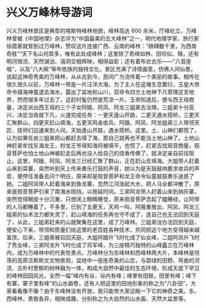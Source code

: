 # 兴义万峰林导游词
兴义万峰林景区是典型的喀斯特峰林地貌，峰林高达 600 余米，厅峰屹立，万峰林曾被《中国地理》杂志评为“中国最美的五大峰林”之一，明代地理学家、旅行家徐霞客就曾到过万峰林，赞叹这片连接广西、云南的峰林：“磅礴数千里，为西南奇胜”“天下名山何其多，唯有此处成峰林；这里除了奇峰如林、田坝似、锦，还有明河暗流、天然湖泊、溶洞交相辉映，相得益彰；还有着布衣古乐――”八音座唱“，以及”八大碗“等布依族的独特文化，景区充满了诗情画意，仿佛人间仙景。说起这神奇秀美的万峰林，从从古到今，民间广为流传着一个美丽的故事。相传在很久很久以前，万峰林一带是一片汪洋大海，为了主人在这埯生息繁衍，玉皇大帝命令镇海神童退去海水，露出了盆地和山川，双命令四方土地神下凡管理这言地界，然而很多年过去了，这赶时髦仍然是荒凉一片。玉帝知道后，便与西王母商量，决定派出西王母的三个子女阿娥、阿凤、阿龙三姐弟去治理。三姐弟十分高兴，决定当夜就下凡，火速完成任务：一更天逢山开路，二更天遇水搭桥，三更天汇聚群山，四更天赶山填海，五更天鸣金收兵。阿娥、阿凤、阿龙姐弟三人带领天匠、技师们迅速来到人间，天始逢山开路，遇水搭桥。这里。土、山神们都慌了，认为如果任由三姐弟把山都赶去填了海，那自己就再也不能当土地山神了。土地山神赶紧牟找东海龙王，桫龙王爷得知海将被填平，也慌了，赶紧去找观音商量，观音菩萨也怕土地山神被赶走后再也没人给自己的烧香传佛了，就决定亲自前往阻止。这里，阿娥、阿凤、阿龙三已经汇聚了群山，正在赶山去填海。大姐带人赶着山来到耳寨，突然听到天上传来奏乐打鼓的声音，她以为是天鼓敲响要求收兵的声音，便停住准备去问个明白，原来却是观音菩萨和龙王命令仙童敲鼓奏乐迷惑了她。二姐阿凤带人赶着海来到鱼龙寨，忽然江河涨起大水，把人马全都冲散了，原来是观音菩萨引来了南海水阻挡，以拖延时间。三弟阿龙带人赶着山来到纳灰寨，突然觉得眼皮十分沉重，只想闭上眼睛睡觉，原来观音菩萨念起了瞌睡经，让阿带的人马都睡着了。不多里，已到了五更天，天鸡一叫，阿隆重推出、阿凤、阿龙三姐弟的仙术法力都失灵了，赶山填海的任务再也守不成了，连自己也无法回到天庭了，从此，三姐弟赶来的山就聚集在这里，成了万峰林。三姐弟没办法回到天庭，便安心下来，带领和质量们给这里的老百姓各种技术，共同把这个地方变得越来越富庶。后来，三姐弟被召回天庭，大姐阿娥升飞时化成了仙女峰，二姐阿凤升飞时了秀女峰，三弟阿龙升飞时化成了将军峰，为三座精巧独特的山峰矗立在万峰林内，成为万峰林中的代表性景点。万峰林分为东峰林和西峰林两大片，本峰林是坦荡的高原泛斯斯文文物景观，盆地中一座座奇美的山峦，与碧绿的田野、弯曲的河流、古朴村葱郁的树林融为一体，构成大自然中最佳的生态环境，形成天底下罕见的峰林田园风光，全然一幅“峰内有谷，谷内有峰；峰里有田联，田里有峰；峰下有寨，寨子里有峰”的山水画卷，还有人把这里的田地形象的称之为“八卦田”，大家看看像不像？由于东峰林没有开放，我只能带大家远眺一下它的神奇之美。东、西峰林，景致各异，相映成趣，分别称之为大自然的山水画、天然大盆景等。